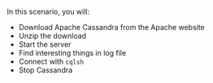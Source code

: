 In this scenario, you will:

* Download Apache Cassandra from the Apache website
* Unzip the download
* Start the server
* Find interesting things in log file
* Connect with `cqlsh`
* Stop Cassandra

